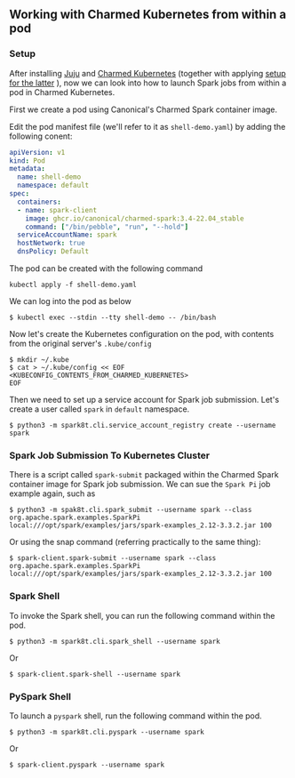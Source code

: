 ## Working with Charmed Kubernetes from within a pod

### Setup

After installing [Juju](https://juju.is/docs/olm/install-juju) and [Charmed Kubernetes](https://ubuntu.com/kubernetes/docs/install-manual) (together with applying [setup for the latter](https://ubuntu.com/kubernetes/docs/operations) ), now we can look into how to launch Spark jobs from within a pod in Charmed Kubernetes.

First  we create a pod using Canonical's Charmed Spark container image.

Edit the pod manifest file (we'll refer to it as ```shell-demo.yaml```) by adding the following conent:

```yaml
apiVersion: v1
kind: Pod
metadata:
  name: shell-demo
  namespace: default
spec:
  containers:
  - name: spark-client
    image: ghcr.io/canonical/charmed-spark:3.4-22.04_stable
    command: ["/bin/pebble", "run", "--hold"]
  serviceAccountName: spark
  hostNetwork: true
  dnsPolicy: Default
```

The pod can be created with the following command
```shell
kubectl apply -f shell-demo.yaml
```

We can log into the pod as below

```shell
$ kubectl exec --stdin --tty shell-demo -- /bin/bash 
```

Now let's create the Kubernetes configuration on the pod, with contents from the original server's `.kube/config` 

```shell
$ mkdir ~/.kube
$ cat > ~/.kube/config << EOF
<KUBECONFIG_CONTENTS_FROM_CHARMED_KUBERNETES>
EOF
```

Then we need to set up a service account for Spark job submission. Let's create a user called ```spark``` in ```default``` namespace.

```shell
$ python3 -m spark8t.cli.service_account_registry create --username spark
```

### Spark Job Submission To Kubernetes Cluster

There is a script called ```spark-submit``` packaged within the Charmed Spark container image for Spark job submission. We can sue the ```Spark Pi``` job example again, such as
```shell
$ python3 -m spak8t.cli.spark_submit --username spark --class org.apache.spark.examples.SparkPi local:///opt/spark/examples/jars/spark-examples_2.12-3.3.2.jar 100
```
Or using the snap command (referring practically to the same thing):
```shell
$ spark-client.spark-submit --username spark --class org.apache.spark.examples.SparkPi local:///opt/spark/examples/jars/spark-examples_2.12-3.3.2.jar 100
```

### Spark Shell

To invoke the Spark shell, you can run the following command within the pod.

```shell
$ python3 -m spark8t.cli.spark_shell --username spark
```
Or
```shell
$ spark-client.spark-shell --username spark
```

### PySpark Shell

To launch a `pyspark` shell, run the following command within the pod.

```shell
$ python3 -m spark8t.cli.pyspark --username spark
```
Or
```shell
$ spark-client.pyspark --username spark
```
